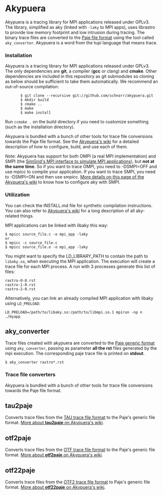 Akypuera 
========

Akypuera is a tracing library for MPI applications released under
GPLv3.  The library, simplified as aky (linked with `-laky` to MPI
apps), uses librastro to provide low memory footprint and low
intrusion during tracing. The binary trace files are converted to the
[Paje file
format](http://paje.sourceforge.net/download/publication/lang-paje.pdf)
using the tool called `aky_converter`. Akypuera is a word from the
tupi language that means trace.

### Installation


Akypuera is a tracing library for MPI applications released under
GPLv3. The only dependencies are __git__, a compiler (__gcc__ or
clang) and __cmake__. Other dependencies are included in this
repository as git submodules so cloning as below should be sufficient
to take them automatically. We recommend an out-of-source compilation:

           $ git clone --recursive git://github.com/schnorr/akypuera.git
           $ mkdir build
           $ cmake ..
           $ make
           $ make install

Run `ccmake .` on the build directory if you need to customize
something (such as the installation directory).

Akypuera is bundled with a bunch of other tools for trace file
conversions towards the Paje file format. See the [Akypuera's
wiki](https://github.com/schnorr/akypuera/wiki) for a detailed
description of how to configure, build, and use each of them.

*Note:* Akypuera has support for both OMPI (a real MPI implementation)
and SMPI (the [SimGrid's MPI interface to simulate MPI
applications](http://simgrid.gforge.inria.fr/simgrid/3.7/doc/group__SMPI__API.html)),
but __not at the same time__. So if you want to trace OMPI, you need
to -DSMPI=OFF and use mpicc to compile your application. If you want
to trace SMPI, you need to -DSMPI=ON and then use smpicc. [More
details on this page of the Akypuera's
wiki](https://github.com/schnorr/akypuera/wiki/SMPIWithAkypuera) to
know how to configure aky with SMPI.

### Utilization

You can check the INSTALL.md file for synthetic compilation
instructions. You can also refer to [Akypuera's
wiki](https://github.com/schnorr/akypuera/wiki) for a long description
of all aky-related things.

MPI applications can be linked with libaky this way:

    $ mpicc source_file.c -o mpi_app -laky 
    or
    $ mpicc -c source_file.c
    $ mpicc source_file.o -o mpi_app -laky

You might want to specify the LD_LIBRARY_PATH to contain the path to
`libaky.so`, when executing the MPI application. The execution will
create a trace file for each MPI process. A run with 3 processes
generate this list of files:

    rastro-0-0.rst
    rastro-1-0.rst
    rastro-2-0.rst

Alternatively, you can link an already compiled MPI application with libaky
using `LD_PRELOAD`:

    LD_PRELOAD=/path/to/libaky.so:/path/to/libmpi.so.1 mpirun -np n ./myapp

aky_converter
-------------

Trace files created with akypuera are converted to the [Paje generic
format](http://paje.sf.net) using `aky_converter`, passing as
parameter __all the rst__ files generated by the mpi execution.  The
corresponding paje trace file is printed on __stdout__.

    $ aky_converter rastro*.rst

### Trace file converters

Akypuera is bundled with a bunch of other tools for trace file
conversions towards the Paje file format. 

tau2paje
--------

Converts trace files from the [TAU trace file
format](http://www.cs.uoregon.edu/Research/tau/) to the Paje's generic
file format.
[More about __tau2paje__ on Akypuera's wiki](https://github.com/schnorr/akypuera/wiki/TAUWithAkypuera).

otf2paje
--------

Converts trace files from the [OTF trace file format](http://www.tu-dresden.de/zih/otf/) to the Paje's generic
file format.
[More about __otf2paje__ on Akypuera's wiki](https://github.com/schnorr/akypuera/wiki/OTFWithAkypuera).

otf22paje
---------

Converts trace files from the [OTF2 trace file
format](http://www.vi-hps.org/projects/score-p/) to Paje's generic
file format.
[More about __otf22paje__ on Akypuera's wiki](https://github.com/schnorr/akypuera/wiki/OTF2WithAkypuera).
